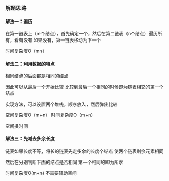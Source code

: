 ### 解题思路
#### 解法一：遍历

在第一链表上（m个结点），首先确定一个，然后在第二链表（n个结点）遍历所有，看有没有
如果没有，第一链表移动为下一个

时间复杂度O（mn）

#### 解法二：利用数据的特点
相同结点的后面都是相同的结点

因此可以从最后一个开始比较
比较到最后一个相同的时候即为链表相交的第一个结点

实现方法，可以设置两个堆栈，顺序放入，然后弹出比较

空间复杂度O（m+n）
时间复杂度O（m+n）

空间换时间

#### 解法三：先减去多余长度
链表如果长度不等，将长的链表先走多余的长度个结点
使两个链表剩余元素相同

然后在分别判断下面的结点是否相同
第一个相同的即为所求

时间复杂度O(m+n)
不需要辅助空间